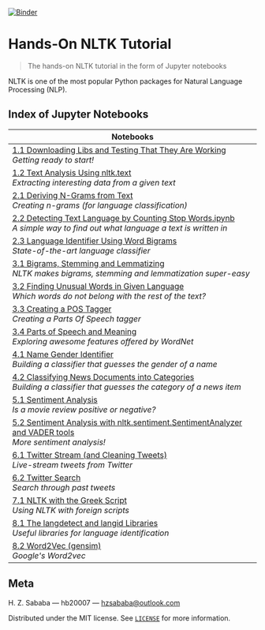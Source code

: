 [![Binder](https://mybinder.org/badge.svg)](https://mybinder.org/v2/gh/hb20007/hands-on-nltk-tutorial/master)

# Hands-On NLTK Tutorial
> The hands-on NLTK tutorial in the form of Jupyter notebooks

NLTK is one of the most popular Python packages for Natural Language Processing (NLP).

## Index of Jupyter Notebooks
|Notebooks|
|---|
|[1.1 Downloading Libs and Testing That They Are Working](https://github.com/hb20007/hands-on-nltk-tutorial/blob/master/1-1-Downloading-Libs-and-Testing-That-They-Are-Working.ipynb)<br>*Getting ready to start!*|
|[1.2 Text Analysis Using nltk.text](https://github.com/hb20007/hands-on-nltk-tutorial/blob/master/1-2-Text-Analysis-Using-nltk.text.ipynb)<br>*Extracting interesting data from a given text*|
|[2.1 Deriving N-Grams from Text](https://github.com/hb20007/hands-on-nltk-tutorial/blob/master/2-1-Deriving-N-Grams-from-Text.ipynb)<br>*Creating n-grams (for language classification)*|
|[2.2 Detecting Text Language by Counting Stop Words.ipynb](https://github.com/hb20007/hands-on-nltk-tutorial/blob/master/2-2-Detecting-Text-Language-by-Counting-Stop-Words.ipynb)<br>*A simple way to find out what language a text is written in*|
|[2.3 Language Identifier Using Word Bigrams](https://github.com/hb20007/hands-on-nltk-tutorial/blob/master/2-3-Language-Identifier-Using-Word-Bigrams.ipynb)<br>*State-of-the-art language classifier*|
|[3.1 Bigrams, Stemming and Lemmatizing](https://github.com/hb20007/hands-on-nltk-tutorial/blob/master/3-1-Bigrams-Stemming-and-Lemmatizing.ipynb)<br>*NLTK makes bigrams, stemming and lemmatization super-easy*|
|[3.2 Finding Unusual Words in Given Language](https://github.com/hb20007/hands-on-nltk-tutorial/blob/master/3-2-Finding-Unusual-Words-in-Given-Language.ipynb)<br>*Which words do not belong with the rest of the text?*|
|[3.3 Creating a POS Tagger](https://github.com/hb20007/hands-on-nltk-tutorial/blob/master/3-3-Creating-a-POS-Tagger.ipynb)<br>*Creating a Parts Of Speech tagger*|
|[3.4 Parts of Speech and Meaning](https://github.com/hb20007/hands-on-nltk-tutorial/blob/master/3-4-Parts-of-Speech-and-Meaning.ipynb)<br>*Exploring awesome features offered by WordNet*|
|[4.1 Name Gender Identifier](https://github.com/hb20007/hands-on-nltk-tutorial/blob/master/4-1-Name-Gender-Identifier.ipynb)<br>*Building a classifier that guesses the gender of a name*|
|[4.2 Classifying News Documents into Categories](https://github.com/hb20007/hands-on-nltk-tutorial/blob/master/4-2-Classifying-News-Documents-into-Categories.ipynb)<br>*Building a classifier that guesses the category of a news item*|
|[5.1 Sentiment Analysis](https://github.com/hb20007/hands-on-nltk-tutorial/blob/master/5-1-Sentiment-Analysis.ipynb)<br>*Is a movie review positive or negative?*|
|[5.2 Sentiment Analysis with nltk.sentiment.SentimentAnalyzer and VADER tools](https://github.com/hb20007/hands-on-nltk-tutorial/blob/master/5-2-Sentiment-Analysis-with-nltk.sentiment.SentimentAnalyzer-and-VADER-tools.ipynb)<br>*More sentiment analysis!*|
|[6.1 Twitter Stream (and Cleaning Tweets)](https://github.com/hb20007/hands-on-nltk-tutorial/blob/master/6-1-Twitter-Stream-and-Cleaning-Tweets.ipynb)<br>*Live-stream tweets from Twitter*|
|[6.2 Twitter Search](https://github.com/hb20007/hands-on-nltk-tutorial/blob/master/6-2-Twitter-Search.ipynb)<br>*Search through past tweets*|
|[7.1 NLTK with the Greek Script](https://github.com/hb20007/hands-on-nltk-tutorial/blob/master/7-1-NLTK-with-the-Greek-Script.ipynb)<br>*Using NLTK with foreign scripts*|
|[8.1 The langdetect and langid Libraries](https://github.com/hb20007/hands-on-nltk-tutorial/blob/master/8-1-The-langdetect-and-langid-Libraries.ipynb)<br>*Useful libraries for language identification*|
|[8.2 Word2Vec (gensim)](https://github.com/hb20007/hands-on-nltk-tutorial/blob/master/8-2-Word2vec-(gensim).ipynb)<br>*Google's Word2vec*|

## Meta
H. Z. Sababa — hb20007 — hzsababa@outlook.com

Distributed under the MIT license. See [`LICENSE`](https://github.com/hb20007/hands-on-nltk-tutorial/blob/master/LICENSE) for more information.
